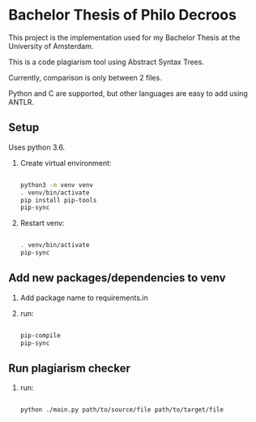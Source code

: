 # Bachelor Thesis of Philo Decroos

This project is the implementation used for my Bachelor Thesis at the University of Amsterdam.

This is a code plagiarism tool using Abstract Syntax Trees.

Currently, comparison is only between 2 files.

Python and C are supported, but other languages are easy to add using ANTLR.

## Setup

Uses python 3.6.

1. Create virtual environment:

    ```bash

    python3 -m venv venv
    . venv/bin/activate
    pip install pip-tools
    pip-sync
    ```

2. Restart venv:

    ```bash

    . venv/bin/activate
    pip-sync
    ```

## Add new packages/dependencies to venv

1. Add package name to requirements.in

2. run:

    ```bash

    pip-compile
    pip-sync
    ```

## Run plagiarism checker

1. run:

    ```bash

    python ./main.py path/to/source/file path/to/target/file
    ```
